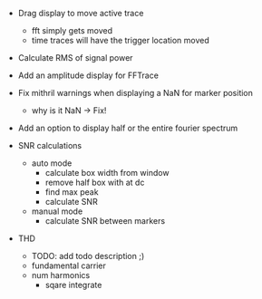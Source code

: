 - Drag display to move active trace
    - fft simply gets moved
    - time traces will have the trigger location moved

- Calculate RMS of signal power

- Add an amplitude display for FFTrace

- Fix mithril warnings when displaying a NaN for marker position
    - why is it NaN -> Fix!

- Add an option to display half or the entire fourier spectrum

- SNR calculations
    - auto mode
        - calculate box width from window
        - remove half box with at dc
        - find max peak
        - calculate SNR
    - manual mode
        - calculate SNR between markers

- THD
    - TODO: add todo description ;)
    - fundamental carrier
    - num harmonics
        - sqare integrate